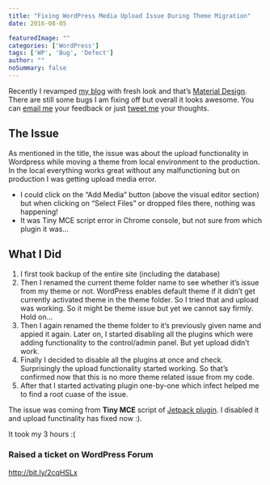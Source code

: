```yaml
---
title: "Fixing WordPress Media Upload Issue During Theme Migration"
date: 2016-08-05

featuredImage: ""
categories: ['WordPress']
tags: ['WP', 'Bug', 'Defect']
author: ""
noSummary: false
---
```


<!--more-->

Recently I revamped <a href="http://teckstack.com" target="_blank">my blog</a> with fresh look and that’s <a href="http://materializecss.com/" target="_blank">Material Design</a>. There are still some bugs I am fixing off but overall it looks awesome. You can <a href="mailto:ku@kutec.co.in?subject=TeckStack Design Feedback (Fixing Wordpress Media Upload Issue During Theme Migration)">email me</a> your feedback or just <a target="_blank" href="http://ctt.ec/YhJj7">tweet me</a> your thoughts.

## The Issue
As mentioned in the title, the issue was about the upload functionality in Wordpress while moving a theme from local environment to the production. In the local everything works great without any malfunctioning but on production I was getting upload media error.

* I could click on the “Add Media” button (above the visual editor section) but when clicking on “Select Files” or dropped files there, nothing was happening!
* It was Tiny MCE script error in Chrome console, but not sure from which plugin it was…

## What I Did
1. I first took backup of the entire site (including the database)
2. Then I renamed the current theme folder name to see whether it’s issue from my theme or not. WordPress enables default theme if it didn’t get currently activated theme in the theme folder. So I tried that and upload was working. So it might be theme issue but yet we cannot say firmly. Hold on…
3. Then I again renamed the theme folder to it’s previously given name and appied it again. Later on, I started disabling all the plugins which were adding functionality to the control/admin panel. But yet upload didn’t work.
4. Finally I decided to disable all the plugins at once and check. Surprisingly the upload functionality started working. So that’s confirmed now that this is no more theme related issue from my code.
5. After that I started activating plugin one-by-one which infect helped me to find a root cuase of the issue.

The issue was coming from <strong>Tiny MCE</strong> script of <a href="https://wordpress.org/plugins/jetpack/" target="_blank">Jetpack plugin</a>. I disabled it and upload functinality has fixed now :).

It took my 3 hours :(

### Raised a ticket on WordPress Forum
<a href="http://bit.ly/2cqHSLx" target="_blank">http://bit.ly/2cqHSLx</a>